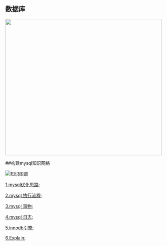 ## 数据库

<img src="https://github.com/wulimax/blogs/blob/master/docs/mysql/image/SQL.jpg" height="430" width="495">

##构建mysql知识网络

![知识图谱](https://github.com/wulimax/blogs/blob/master/docs/mysql/image/mysql_nav.png)

[1.mysql优化思路](https://github.com/wulimax/blogs/blob/master/docs/mysql/4.md);

[2.mysql 执行流程](https://github.com/wulimax/blogs/blob/master/docs/mysql/mysql.md);

[3.mysql 事物](https://github.com/wulimax/blogs/blob/master/docs/mysql/things.md);

[4.mysql 日志](https://github.com/wulimax/blogs/blob/master/docs/mysql/mysql_log.md);

[5.innodb引擎](https://github.com/wulimax/blogs/blob/master/docs/mysql/mysql_innodb.md);

[6.Explain](https://github.com/wulimax/blogs/blob/master/docs/mysql/2.md);



